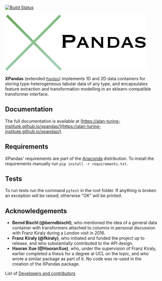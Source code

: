 ﻿[![Build Status](https://travis-ci.org/kiraly-group/xpandas.svg?branch=master)](https://travis-ci.org/kiraly-group/xpandas)

![Logo](/examples/imgs/Logo.png)

**XPandas** (extended [`Pandas`](https://pandas.pydata.org/)) implements 1D and 2D data containers for storing type-heterogeneous tabular data of any type, 
and encapsulates feature extraction and transformation modelling in an sklearn-compatible transformer interface.

## Documentation

The full documentation is available at [https://alan-turing-institute.github.io/xpandas/](https://alan-turing-institute.github.io/xpandas/).

## Requirements

XPandas' requirements are part of the [Anaconda](https://www.continuum.io/downloads) distribution. To install the requirements manually run `pip install -r requirements.txt`.

## Tests

To run tests run the command ```pytest``` in the root folder.
If anything is broken an exception will be raised; otherwise "OK" will be printed.


## Acknowledgements

- **Bernd Bischl (@berndbischl)**, who mentioned the idea of a general data container with transformers attached to columns in personal discussion with Franz Kiraly during a London visit in 2016.
- **Franz Kiraly (@fkiraly)**, who initiated and funded the project up to release, and who substantially contributed to the API design.
- **Haoran Xue (@HaoranXue)**, who, under the supervision of Franz Kiraly, earlier completed a thesis for a degree at UCL on the topic, and who wrote a similar package as part of it. No code was re-used in the creation of the XPandas package.


List of [Developers and contributors](AUTHORS.rst)


